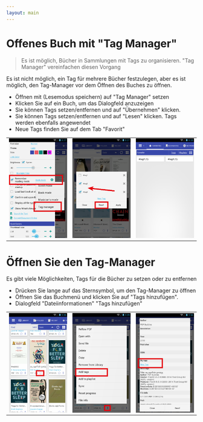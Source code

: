```yaml
---
layout: main
---
```


# Offenes Buch mit &quot;Tag Manager&quot;

> Es ist möglich, Bücher in Sammlungen mit Tags zu organisieren. &quot;Tag Manager&quot; vereinfachen diesen Vorgang

Es ist nicht möglich, ein Tag für mehrere Bücher festzulegen, aber es ist möglich, den Tag-Manager vor dem Öffnen des Buches zu öffnen.

* Öffnen mit (Lesemodus speichern) auf &quot;Tag Manager&quot; setzen
* Klicken Sie auf ein Buch, um das Dialogfeld anzuzeigen
* Sie können Tags setzen/entfernen und auf &quot;Übernehmen&quot; klicken.
* Sie können Tags setzen/entfernen und auf &quot;Lesen&quot; klicken. Tags werden ebenfalls angewendet
* Neue Tags finden Sie auf dem Tab &quot;Favorit&quot;

||||
|-|-|-|
|![](1.png)|![](2.png)|![](3.png)|


# Öffnen Sie den Tag-Manager

Es gibt viele Möglichkeiten, Tags für die Bücher zu setzen oder zu entfernen

* Drücken Sie lange auf das Sternsymbol, um den Tag-Manager zu öffnen
* Öffnen Sie das Buchmenü und klicken Sie auf &quot;Tags hinzufügen&quot;.
* Dialogfeld &quot;Dateiinformationen&quot; &quot;Tags hinzufügen&quot;

||||
|-|-|-|
|![](4.png)|![](5.png)|![](6.png)|
